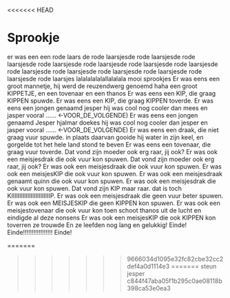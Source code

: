 <<<<<<< HEAD

# Sprookje
er was een een rode laars de rode laarsjesde rode laarsjesde rode laarsjesde rode laarsjesde rode laarsjesde rode laarsjesde rode laarsjesde rode laarsjesde rode laarsjesde rode laarsjesde rode laarsjesde rode laarsjesde rode laarsjes
lalalalalalallalalala
mooi sprookjes
Er was eens
een groot mannetje, hij werd de reuzendwerg genoemd haha
een groot KIPPETJE, en een tovenaar en een thanos
Er was eens een KIP, die graag KIPPEN spuwde.
Er was eens een KIP, die graag KIPPEN toverde.
Er was eens een jongen genaamd jesper hij was cool nog cooler dan mees en jasper vooral ...... <-VOOR_DE_VOLGENDE)
Er was eens een jongen genaamd Jesper hjalmar doekes hij was cool nog cooler dan jesper en jasper vooral ...... <-VOOR_DE_VOLGENDE)
Er was eens een draak, die niet graag vuur spuwde.
in plaats daarvan gooide hij water in zijn keel, en gorgelde tot het hele land stond te beven
Er was eens een tovenaar, die graag vuur toverde.
Dat vond zijn moeder ook erg raar, jij ook?
Er was ook een meisjesdrak die ook vuur kon spuwen.
Dat vond zijn moeder ook erg raar, jij ook?
Er was ook een meisjesdraak die ook vuur kon spuwen.
Er was ook een meisjesKIP die ook vuur kon spuwen.
Er was ook een meisjesdraak genaamt quinn die ook vuur kon spuwen.
Er was ook een meisjesdrak die ook vuur kon spuwen.
Dat vond zijn KIP maar raar.
dat is toch KIIIIIIIIIIIIIIIIIIIIIIIIP.
Er was ook een meisjesdraak die geen vuur beter spuwen.
Er was ook een MEISJESKIP die geen KIPPEN kon spuwen.
Er was ook een meisjestovenaar die ook vuur kon 
toen schoot thanos uit de lucht en eindigde al deze nonsens
Er was ook een meisjesKIP die ook KIPPEN kon toverren
ze trouwde
En ze leefden nog lang en gelukkig!
Einde!
Einde!!!!!!!!!!!!!!!!!
Einde!
 
=======
 
>>>>>>> 9666034d1095e32fc82cbe32cc2def4a0d1114e3
=======
steun jesper 
>>>>>>> c844f47aba05f1b295c0ae08118b398ca53e0ea3
